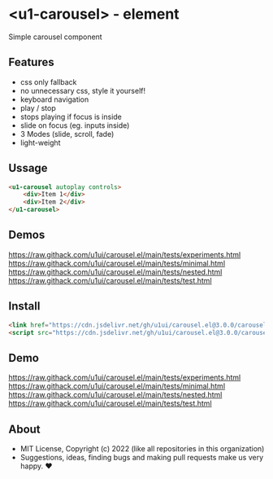 # &lt;u1-carousel&gt; - element
Simple carousel component

## Features

- css only fallback
- no unnecessary css, style it yourself!
- keyboard navigation
- play / stop
- stops playing if focus is inside
- slide on focus (eg. inputs inside)
- 3 Modes (slide, scroll, fade)
- light-weight

## Ussage

```html
<u1-carousel autoplay controls>
    <div>Item 1</div>
    <div>Item 2</div>
</u1-carousel>
```

## Demos

https://raw.githack.com/u1ui/carousel.el/main/tests/experiments.html  
https://raw.githack.com/u1ui/carousel.el/main/tests/minimal.html  
https://raw.githack.com/u1ui/carousel.el/main/tests/nested.html  
https://raw.githack.com/u1ui/carousel.el/main/tests/test.html

## Install

```html
<link href="https://cdn.jsdelivr.net/gh/u1ui/carousel.el@3.0.0/carousel.min.css" rel=stylesheet>
<script src="https://cdn.jsdelivr.net/gh/u1ui/carousel.el@3.0.0/carousel.min.js" type=module>
```

## Demo

https://raw.githack.com/u1ui/carousel.el/main/tests/experiments.html  
https://raw.githack.com/u1ui/carousel.el/main/tests/minimal.html  
https://raw.githack.com/u1ui/carousel.el/main/tests/nested.html  
https://raw.githack.com/u1ui/carousel.el/main/tests/test.html  

## About

- MIT License, Copyright (c) 2022 <u1> (like all repositories in this organization) <br>
- Suggestions, ideas, finding bugs and making pull requests make us very happy. ♥

